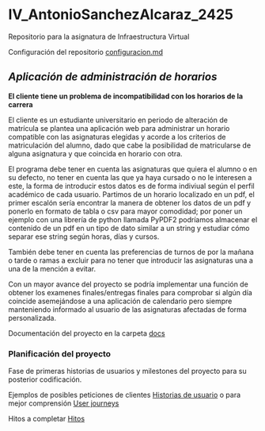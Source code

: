 # IV_AntonioSanchezAlcaraz_2425
Repositorio para la asignatura de Infraestructura Virtual

Configuración del repositorio [configuracion.md](https://github.com/ChinChainis/Proyecto_Reparahorarios_IV2425/blob/Objetivo-1/docs/Configuracion.md)


## *Aplicación de administración de horarios*

**El cliente tiene un problema de incompatibilidad con los horarios de la carrera**

El cliente es un estudiante universitario en periodo de alteración de matrícula se plantea una aplicación web para administrar un horario compatible con las asignaturas elegidas y acorde a los criterios de matriculación del alumno, dado que cabe la posibilidad de matricularse de alguna asignatura y que coincida en horario con otra.

El programa debe tener en cuenta las asignaturas que quiera el alumno o en su defecto, no tener en cuenta las que ya haya cursado o no le interesen a este, la forma de introducir estos datos es de forma indiviual según el perfil académico de cada usuario. Partimos de un horario localizado en un pdf, el primer escalón sería encontrar la manera de obtener los datos de un pdf y ponerlo en formato de tabla o csv para mayor comodidad; por poner un ejemplo con una librería de python llamada PyPDF2 podríamos almacenar el contenido de un pdf en un tipo de dato similar a un string y estudiar cómo separar ese string según horas, días y cursos.

También debe tener en cuenta las preferencias de turnos de por la mañana o tarde o ramas a excluir para no tener que introducir las asignaturas una a una de la mención a evitar.

Con un mayor avance del proyecto se podría implementar una función de obtener los examenes finales/entregas finales para comprobar si algún día coincide asemejándose a una aplicación de calendario pero siempre manteniendo informado al usuario de las asignaturas afectadas de forma personalizada.

Documentación del proyecto en la carpeta [docs](https://github.com/ChinChainis/Proyecto_Reparahorarios_IV2425/blob/Objetivo-0/docs)


### Planificación del proyecto

Fase de primeras historias de usuarios y milestones del proyecto para su posterior codificación. 

Ejemplos de posibles peticiones de clientes [Historias de usuario](https://github.com/ChinChainis/Proyecto_Reparahorarios_IV2425/blob/Objetivo-1/docs/user_stories.md)
 o para mejor comprensión [User journeys](https://github.com/ChinChainis/Proyecto_Reparahorarios_IV2425/blob/Objetivo-1/docs/user_journeys.md)

Hitos a completar [Hitos](https://github.com/ChinChainis/Proyecto_Reparahorarios_IV2425/blob/Objetivo-1/docs/milestones.md)

